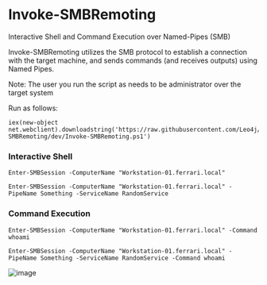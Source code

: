# Invoke-SMBRemoting
Interactive Shell and Command Execution over Named-Pipes (SMB)

Invoke-SMBRemoting utilizes the SMB protocol to establish a connection with the target machine, and sends commands (and receives outputs) using Named Pipes.

Note: The user you run the script as needs to be administrator over the target system

Run as follows:

```
iex(new-object net.webclient).downloadstring('https://raw.githubusercontent.com/Leo4j/Invoke-SMBRemoting/dev/Invoke-SMBRemoting.ps1')
```

### Interactive Shell
```
Enter-SMBSession -ComputerName "Workstation-01.ferrari.local"
```
```
Enter-SMBSession -ComputerName "Workstation-01.ferrari.local" -PipeName Something -ServiceName RandomService
```

### Command Execution
```
Enter-SMBSession -ComputerName "Workstation-01.ferrari.local" -Command whoami
```
```
Enter-SMBSession -ComputerName "Workstation-01.ferrari.local" -PipeName Something -ServiceName RandomService -Command whoami
```

![image](https://github.com/Leo4j/Invoke-SMBRemoting/assets/61951374/5262c28a-f375-42ef-8f59-ddceb2edad8a)


